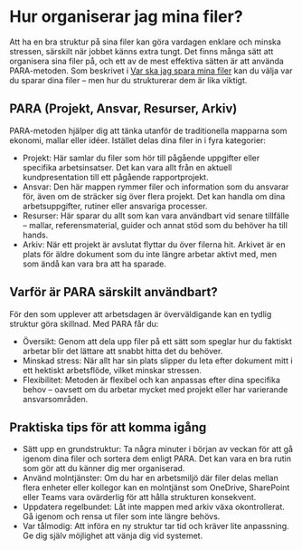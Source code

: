 # Hur organiserar jag mina filer?

Att ha en bra struktur på sina filer kan göra vardagen enklare och minska stressen, särskilt när jobbet känns extra tungt. Det finns många sätt att organisera sina filer på, och ett av de mest effektiva sätten är att använda PARA-metoden. Som beskrivet i [Var ska jag spara mina filer](/docs/spara-filer) kan du välja var du sparar dina filer – men hur du strukturerar dem är lika viktigt.

## PARA (Projekt, Ansvar, Resurser, Arkiv)

PARA-metoden hjälper dig att tänka utanför de traditionella mapparna som ekonomi, mallar eller idéer. Istället delas dina filer in i fyra kategorier:

- Projekt: Här samlar du filer som hör till pågående uppgifter eller specifika arbetsinsatser. Det kan vara allt från en aktuell kundpresentation till ett pågående rapportprojekt.
- Ansvar: Den här mappen rymmer filer och information som du ansvarar för, även om de sträcker sig över flera projekt. Det kan handla om dina arbetsuppgifter, rutiner eller ansvariga processer.
- Resurser: Här sparar du allt som kan vara användbart vid senare tillfälle – mallar, referensmaterial, guider och annat stöd som du behöver ha till hands.
- Arkiv: När ett projekt är avslutat flyttar du över filerna hit. Arkivet är en plats för äldre dokument som du inte längre arbetar aktivt med, men som ändå kan vara bra att ha sparade.

## Varför är PARA särskilt användbart?

För den som upplever att arbetsdagen är överväldigande kan en tydlig struktur göra skillnad. Med PARA får du:

- Översikt: Genom att dela upp filer på ett sätt som speglar hur du faktiskt arbetar blir det lättare att snabbt hitta det du behöver.
- Minskad stress: När allt har sin plats slipper du leta efter dokument mitt i ett hektiskt arbetsflöde, vilket minskar stressen.
- Flexibilitet: Metoden är flexibel och kan anpassas efter dina specifika behov – oavsett om du arbetar mycket med projekt eller har varierande ansvarsområden.

## Praktiska tips för att komma igång

- Sätt upp en grundstruktur: Ta några minuter i början av veckan för att gå igenom dina filer och sortera dem enligt PARA. Det kan vara en bra rutin som gör att du känner dig mer organiserad.
- Använd molntjänster: Om du har en arbetsmiljö där filer delas mellan flera enheter eller kollegor kan en molntjänst som OneDrive, SharePoint eller Teams vara ovärderlig för att hålla strukturen konsekvent.
- Uppdatera regelbundet: Låt inte mappen med arkiv växa okontrollerat. Gå igenom och rensa ut filer som inte längre behövs.
- Var tålmodig: Att införa en ny struktur tar tid och kräver lite anpassning. Ge dig själv möjlighet att vänja dig vid systemet.
